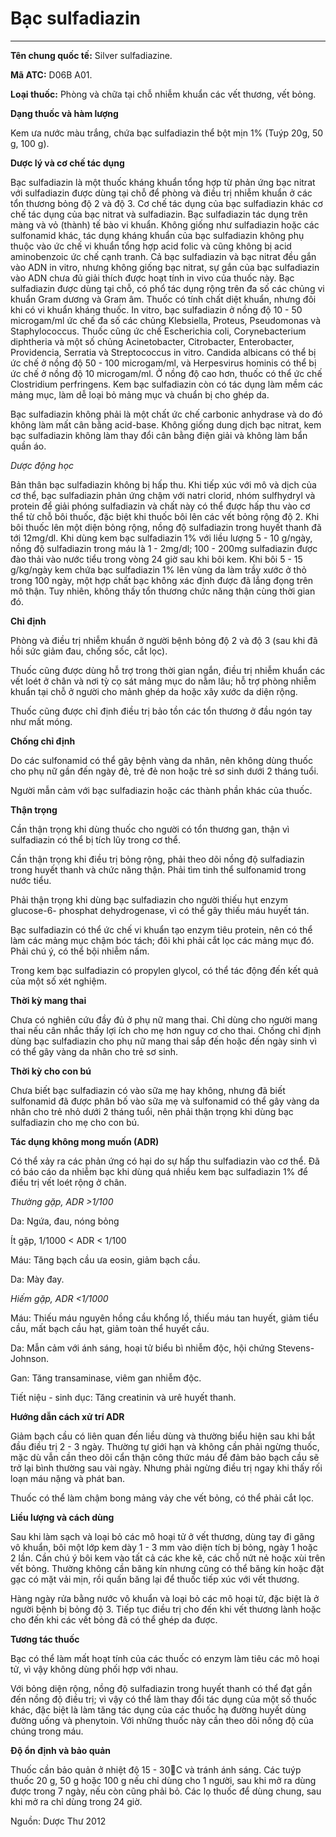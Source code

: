 # Bạc sulfadiazin

---

**Tên chung quốc tế:** Silver sulfadiazine.

**Mã ATC:** D06B A01.

**Loại thuốc:** Phòng và chữa tại chỗ nhiễm khuẩn các vết thương, vết bỏng.

**Dạng thuốc và hàm lượng**

Kem ưa nước màu trắng, chứa bạc sulfadiazin thể bột mịn 1% (Tuýp 20g, 50 g, 100 g).

**Dược lý và cơ chế tác dụng**

Bạc sulfadiazin là một thuốc kháng khuẩn tổng hợp từ phản ứng bạc nitrat với sulfadiazin được dùng tại chỗ để phòng và điều trị nhiễm khuẩn ở các tổn thương bỏng độ 2 và độ 3. Cơ chế tác dụng của bạc sulfadiazin khác cơ chế tác dụng của bạc nitrat và sulfadiazin. Bạc sulfadiazin tác dụng trên màng và vỏ (thành) tế bào vi khuẩn. Không giống như sulfadiazin hoặc các sulfonamid khác, tác dụng kháng khuẩn của bạc sulfadiazin không phụ thuộc vào ức chế vi khuẩn tổng hợp acid folic và cũng không bị acid aminobenzoic ức chế cạnh tranh. Cả bạc sulfadiazin và bạc nitrat đều gắn vào ADN in vitro, nhưng không giống bạc nitrat, sự gắn của bạc sulfadiazin vào ADN chưa đủ giải thích được hoạt tính in vivo của thuốc này. Bạc sulfadiazin được dùng tại chỗ, có phổ tác dụng rộng trên đa số các chủng vi khuẩn Gram dương và Gram âm. Thuốc có tính chất diệt khuẩn, nhưng đôi khi có vi khuẩn kháng thuốc. In vitro, bạc sulfadiazin ở nồng độ 10 - 50 microgam/ml ức chế đa số các chủng Klebsiella, Proteus, Pseudomonas và Staphylococcus. Thuốc cũng ức chế Escherichia coli, Corynebacterium diphtheria và một số chủng Acinetobacter, Citrobacter, Enterobacter, Providencia, Serratia và Streptococcus in vitro. Candida albicans có thể bị ức chế ở nồng độ 50 - 100 microgam/ml, và Herpesvirus hominis có thể bị ức chế ở nồng độ 10 microgam/ml. Ở nồng độ cao hơn, thuốc có thể ức chế Clostridium perfringens. Kem bạc sulfadiazin còn có tác dụng làm mềm các mảng mục, làm dễ loại bỏ mảng mục và chuẩn bị cho ghép da.

Bạc sulfadiazin không phải là một chất ức chế carbonic anhydrase và do đó không làm mất cân bằng acid-base. Không giống dung dịch bạc nitrat, kem bạc sulfadiazin không làm thay đổi cân bằng điện giải và không làm bẩn quần áo.

_Dược động học_

Bản thân bạc sulfadiazin không bị hấp thu. Khi tiếp xúc với mô và dịch của cơ thể, bạc sulfadiazin phản ứng chậm với natri clorid, nhóm sulfhydryl và protein để giải phóng sulfadiazin và chất này có thể được hấp thu vào cơ thể từ chỗ bôi thuốc, đặc biệt khi thuốc bôi lên các vết bỏng rộng độ 2. Khi bôi thuốc lên một diện bỏng rộng, nồng độ sulfadiazin trong huyết thanh đã tới 12mg/dl. Khi dùng kem bạc sulfadiazin 1% với liều lượng 5 - 10 g/ngày, nồng độ sulfadiazin trong máu là 1 - 2mg/dl; 100 - 200mg sulfadiazin được đào thải vào nước tiểu trong vòng 24 giờ sau khi bôi kem. Khi bôi 5 - 15 g/kg/ngày kem chứa bạc sulfadiazin 1% lên vùng da làm trầy xước ở thỏ trong 100 ngày, một hợp chất bạc không xác định được đã lắng đọng trên mô thận. Tuy nhiên, không thấy tổn thương chức năng thận cùng thời gian đó.

**Chỉ định**

Phòng và điều trị nhiễm khuẩn ở người bệnh bỏng độ 2 và độ 3 (sau khi đã hồi sức giảm đau, chống sốc, cắt lọc).

Thuốc cũng được dùng hỗ trợ trong thời gian ngắn, điều trị nhiễm khuẩn các vết loét ở chân và nơi tỳ cọ sát mảng mục do nằm lâu; hỗ trợ phòng nhiễm khuẩn tại chỗ ở người cho mảnh ghép da hoặc xây xước da diện rộng.

Thuốc cũng được chỉ định điều trị bảo tồn các tổn thương ở đầu ngón tay như mất móng.

**Chống chỉ định**

Do các sulfonamid có thể gây bệnh vàng da nhân, nên không dùng thuốc cho phụ nữ gần đến ngày đẻ, trẻ đẻ non hoặc trẻ sơ sinh dưới 2 tháng tuổi.

Người mẫn cảm với bạc sulfadiazin hoặc các thành phần khác của thuốc.

**Thận trọng**

Cần thận trọng khi dùng thuốc cho người có tổn thương gan, thận vì sulfadiazin có thể bị tích lũy trong cơ thể.

Cần thận trọng khi điều trị bỏng rộng, phải theo dõi nồng độ sulfadiazin trong huyết thanh và chức năng thận. Phải tìm tinh thể sulfonamid trong nước tiểu.

Phải thận trọng khi dùng bạc sulfadiazin cho người thiếu hụt enzym glucose-6- phosphat dehydrogenase, vì có thể gây thiếu máu huyết tán.

Bạc sulfadiazin có thể ức chế vi khuẩn tạo enzym tiêu protein, nên có thể làm các mảng mục chậm bóc tách; đôi khi phải cắt lọc các mảng mục đó. Phải chú ý, có thể bội nhiễm nấm.

Trong kem bạc sulfadiazin có propylen glycol, có thể tác động đến kết quả của một số xét nghiệm.

**Thời kỳ mang thai**

Chưa có nghiên cứu đầy đủ ở phụ nữ mang thai. Chỉ dùng cho người mang thai nếu cân nhắc thấy lợi ích cho mẹ hơn nguy cơ cho thai. Chống chỉ định dùng bạc sulfadiazin cho phụ nữ mang thai sắp đến hoặc đến ngày sinh vì có thể gây vàng da nhân cho trẻ sơ sinh.

**Thời kỳ cho con bú**

Chưa biết bạc sulfadiazin có vào sữa mẹ hay không, nhưng đã biết sulfonamid đã được phân bố vào sữa mẹ và sulfonamid có thể gây vàng da nhân cho trẻ nhỏ dưới 2 tháng tuổi, nên phải thận trọng khi dùng bạc sulfadiazin cho mẹ cho con bú.

**Tác dụng không mong muốn (ADR)**

Có thể xảy ra các phản ứng có hại do sự hấp thu sulfadiazin vào cơ thể. Đã có báo cáo da nhiễm bạc khi dùng quá nhiều kem bạc sulfadiazin 1% để điều trị vết loét rộng ở chân.

_Thường gặp, ADR >1/100_

Da: Ngứa, đau, nóng bỏng

Ít gặp, 1/1000 < ADR < 1/100

Máu: Tăng bạch cầu ưa eosin, giảm bạch cầu.

Da: Mày đay.

_Hiếm gặp, ADR <1/1000_

Máu: Thiếu máu nguyên hồng cầu khổng lồ, thiếu máu tan huyết, giảm tiểu cầu, mất bạch cầu hạt, giảm toàn thể huyết cầu.

Da: Mẫn cảm với ánh sáng, hoại tử biểu bì nhiễm độc, hội chứng Stevens-Johnson.

Gan: Tăng transaminase, viêm gan nhiễm độc.

Tiết niệu - sinh dục: Tăng creatinin và urê huyết thanh.

**Hướng dẫn cách xử trí ADR**

Giảm bạch cầu có liên quan đến liều dùng và thường biểu hiện sau khi bắt đầu điều trị 2 - 3 ngày. Thường tự giới hạn và không cần phải ngừng thuốc, mặc dù vẫn cần theo dõi cẩn thận công thức máu để đảm bảo bạch cầu sẽ trở lại bình thường sau vài ngày. Nhưng phải ngừng điều trị ngay khi thấy rối loạn máu nặng và phát ban.

Thuốc có thể làm chậm bong mảng vảy che vết bỏng, có thể phải cắt lọc.

**Liều lượng và cách dùng**

Sau khi làm sạch và loại bỏ các mô hoại tử ở vết thương, dùng tay đi găng vô khuẩn, bôi một lớp kem dày 1 - 3 mm vào diện tích bị bỏng, ngày 1 hoặc 2 lần. Cần chú ý bôi kem vào tất cả các khe kẽ, các chỗ nứt nẻ hoặc xùi trên vết bỏng. Thường không cần băng kín nhưng cũng có thể băng kín hoặc đặt gạc có mặt vải mịn, rồi quấn băng lại để thuốc tiếp xúc với vết thương.

Hàng ngày rửa bằng nước vô khuẩn và loại bỏ các mô hoại tử, đặc biệt là ở người bệnh bị bỏng độ 3. Tiếp tục điều trị cho đến khi vết thương lành hoặc cho đến khi các vết bỏng đã có thể ghép da được.

**Tương tác thuốc**

Bạc có thể làm mất hoạt tính của các thuốc có enzym làm tiêu các mô hoại tử, vì vậy không dùng phối hợp với nhau.

Với bỏng diện rộng, nồng độ sulfadiazin trong huyết thanh có thể đạt gần đến nồng độ điều trị; vì vậy có thể làm thay đổi tác dụng của một số thuốc khác, đặc biệt là làm tăng tác dụng của các thuốc hạ đường huyết dùng đường uống và phenytoin. Với những thuốc này cần theo dõi nồng độ của chúng trong máu.

**Độ ổn định và bảo quản**

Thuốc cần bảo quản ở nhiệt độ 15 - 30C và tránh ánh sáng. Các tuýp thuốc 20 g, 50 g hoặc 100 g nếu chỉ dùng cho 1 người, sau khi mở ra dùng được trong 7 ngày, nếu còn cũng phải bỏ. Các lọ thuốc để dùng chung, sau khi mở ra chỉ dùng trong 24 giờ.

Nguồn: Dược Thư 2012